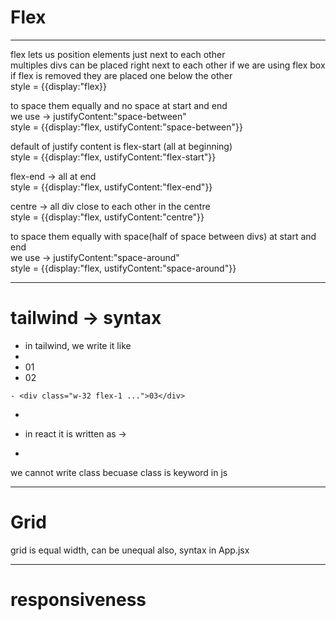 # Flex
---------------------------------------------------------------------------
flex lets us position elements just next to each other  
 multiples divs can be placed right next to each other if we are using flex box  
 if flex is removed they are placed one below the other  
 style = {{display:"flex}}

to space them equally and no space at start and end  
 we use -> justifyContent:"space-between"  
 style = {{display:"flex, ustifyContent:"space-between"}}  

 default of justify content is flex-start (all at beginning)  
 style = {{display:"flex, ustifyContent:"flex-start"}}  

 flex-end -> all at end   
style = {{display:"flex, ustifyContent:"flex-end"}}   

 centre -> all div close to each other in the centre   
style = {{display:"flex, ustifyContent:"centre"}}   

 to space them equally with space(half of space between divs) at start and end  
 we use -> justifyContent:"space-around"  
 style = {{display:"flex, ustifyContent:"space-around"}}  

- ------------------------------------------------------------------------


 # tailwind -> syntax

 - in tailwind, we write it like 
 - <div class="flex">
  -   <div class="w-14 flex-none ...">01</div>
   -  <div class="w-64 flex-1 ...">02</div>
    - <div class="w-32 flex-1 ...">03</div>
 - </div> 

- in react it is written as -> 
- <div className = 'flex'>
 we cannot write class becuase class is keyword in js

--------------------------------------------------------------------------------------

# Grid
 grid is equal width, can be unequal also, syntax in App.jsx 

---------------------------------------------------------------------------------------------

# responsiveness 
